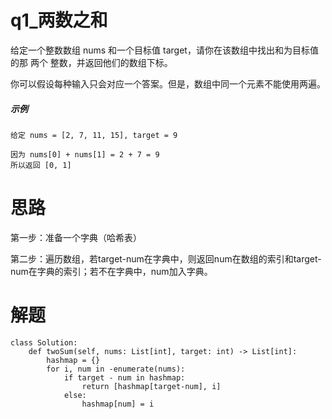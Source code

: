 # q1_两数之和
给定一个整数数组 nums 和一个目标值 target，请你在该数组中找出和为目标值的那 两个 整数，并返回他们的数组下标。

你可以假设每种输入只会对应一个答案。但是，数组中同一个元素不能使用两遍。
##### 示例
    给定 nums = [2, 7, 11, 15], target = 9

    因为 nums[0] + nums[1] = 2 + 7 = 9
    所以返回 [0, 1]
# 思路
第一步：准备一个字典（哈希表）

第二步：遍历数组，若target-num在字典中，则返回num在数组的索引和target-num在字典的索引；若不在字典中，num加入字典。
# 解题
    class Solution:
        def twoSum(self, nums: List[int], target: int) -> List[int]:
            hashmap = {} 
            for i, num in -enumerate(nums):
                if target - num in hashmap:
                    return [hashmap[target-num], i]
                else:
                    hashmap[num] = i
